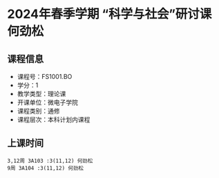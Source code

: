 # 2024年春季学期 “科学与社会”研讨课 何劲松






## 课程信息

- 课程号：FS1001.BO
- 学分：1
- 教学类型：理论课
- 开课单位：微电子学院
- 课程类别：通修
- 课程层次：本科计划内课程

## 上课时间

```
3,12周 3A103 :3(11,12) 何劲松
9周 3A104 :3(11,12) 何劲松
```

